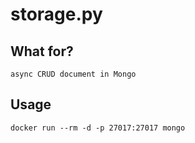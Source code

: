 # storage.py

## What for?
`async CRUD document in Mongo`

## Usage
`
docker run --rm -d -p 27017:27017 mongo
`